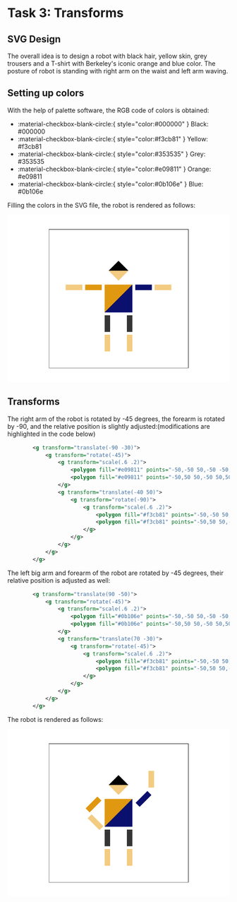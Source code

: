 # Task 3: Transforms

## SVG Design
The overall idea is to design a robot with black hair, yellow skin, grey trousers and a T-shirt with Berkeley's iconic orange and blue color. The posture of robot is standing with right arm on the waist and left arm waving.

## Setting up colors
With the help of palette software, the RGB code of colors is obtained:

- :material-checkbox-blank-circle:{ style="color:#000000" } Black: #000000
- :material-checkbox-blank-circle:{ style="color:#f3cb81" } Yellow: #f3cb81
- :material-checkbox-blank-circle:{ style="color:#353535" } Grey: #353535
- :material-checkbox-blank-circle:{ style="color:#e09811" } Orange: #e09811
- :material-checkbox-blank-circle:{ style="color:#0b106e" } Blue: #0b106e

Filling the colors in the SVG file, the robot is rendered as follows:

![Robot with colors](../images/hw1/hw1task3_color.png)

## Transforms

The right arm of the robot is rotated by -45 degrees, the forearm is rotated by -90, and the relative position is slightly adjusted:(modifications are highlighted in the code below)

```xml linenums="51" hl_lines="2 7 8"
		<g transform="translate(-90 -30)">
			<g transform="rotate(-45)">
				<g transform="scale(.6 .2)">
					<polygon fill="#e09811" points="-50,-50 50,-50 -50,50 " />
					<polygon fill="#e09811" points="-50,50 50,-50 50,50" />
				</g>
				<g transform="translate(-40 50)">
					<g transform="rotate(-90)">
						<g transform="scale(.6 .2)">
							<polygon fill="#f3cb81" points="-50,-50 50,-50 -50,50 " />
							<polygon fill="#f3cb81" points="-50,50 50,-50 50,50" />
						</g>
					</g>
				</g>
			</g>
		</g>
```

The left big arm and forearm of the robot are rotated by -45 degrees, their relative position is adjusted as well:

```xml linenums="69" hl_lines="2 7 8"
		<g transform="translate(90 -50)">
			<g transform="rotate(-45)">
				<g transform="scale(.6 .2)">
					<polygon fill="#0b106e" points="-50,-50 50,-50 -50,50 " />
					<polygon fill="#0b106e" points="-50,50 50,-50 50,50" />
				</g>
				<g transform="translate(70 -30)">
					<g transform="rotate(-45)">
						<g transform="scale(.6 .2)">
							<polygon fill="#f3cb81" points="-50,-50 50,-50 -50,50 " />
							<polygon fill="#f3cb81" points="-50,50 50,-50 50,50" />
						</g>
					</g>
				</g>
			</g>
		</g>
```

The robot is rendered as follows:

![Robot with transforms](../images/hw1/hw1task3_final.png)